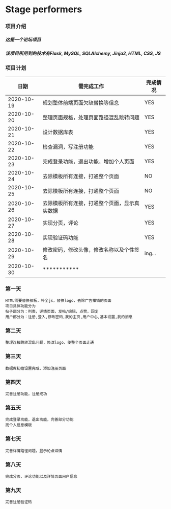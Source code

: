 # Stage performers

### **项目介绍**
##### 这是一个论坛项目
##### 该项目所用到的技术有Flask, MySQL, SQLAlchemy, Jinja2, HTML, CSS, JS


### **项目计划**

|  日期   | 需完成工作  |  完成情况  |
|  ----  |  ----  | ----  |
| 2020-10-19 | 规划整体前端页面欠缺替换等信息 |  YES  |
| 2020-10-20 | 整理页面规格，处理页面路径混乱跳转问题 |  YES  |
| 2020-10-21 | 设计数据库表 |  YES  |
| 2020-10-22 | 检查漏洞，写注册功能 |  YES  |
| 2020-10-23 | 完成登录功能，退出功能，增加个人页面 |  YES  |
| 2020-10-24 | 去除模板所有连接，打通整个页面 |  NO  |
| 2020-10-25 | 去除模板所有连接，打通整个页面 |  NO  |
| 2020-10-26 | 去除模板所有连接，打通整个页面，显示真实数据 |  YES  |
| 2020-10-27 | 实现分页，评论 |  YES  |
| 2020-10-28 | 实现验证码功能 |  YES  |
| 2020-10-29 | 修改密码，修改头像，修改名称以及个性签名 |  ing...  |
| 2020-10-30 | *********** |    |



### 第一天

~~~~~~
HTML需要替换模板，补全js，替换logo，去除广告推销的页面
项目具体功能分为
帖子部分为：列表，详情页面，发帖/编辑，点赞，回复
用户部分为：注册,登入,修改密码,我的主页,用户中心,基本设置,我的消息
~~~~~~

### 第二天

~~~
整理连接跳转混乱问题，修改logo，使整个页面走通
~~~

### 第三天

~~~
数据库初始设置完成，添加注册页面
~~~

### 第四天

~~~
完善注册功能，注册成功  
~~~

### 第五天

~~~
完成登录功能，退出功能，完善部分功能
找个人信息模板
~~~

### 第七天

~~~
完善详情路径问题，显示论点详情
~~~

### 第八天

~~~
完成分页，评论功能以及详情页面用户信息
~~~


### 第九天

~~~
完善注册验证码
~~~